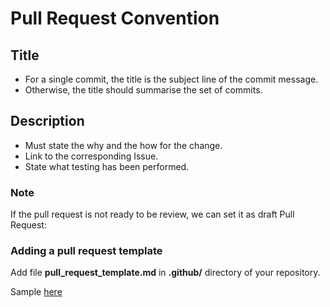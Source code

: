 # Pull Request Convention

## Title
- For a single commit, the title is the subject line of the commit message.
- Otherwise, the title should summarise the set of commits.

## Description
- Must state the why and the how for the change.
- Link to the corresponding Issue.
- State what testing has been performed.

### Note
If the pull request is not ready to be review, we can set it as draft Pull Request:

<!-- ![Alt text](image.png) -->

### Adding a pull request template

Add file **pull_request_template.md** in **.github/** directory of your repository.

Sample [here](./templates) 
